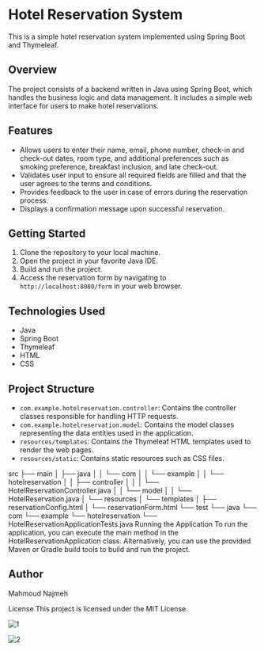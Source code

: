 # Hotel Reservation System

This is a simple hotel reservation system implemented using Spring Boot and Thymeleaf.

## Overview

The project consists of a backend written in Java using Spring Boot, which handles the business logic and data management. It includes a simple web interface for users to make hotel reservations.

## Features

- Allows users to enter their name, email, phone number, check-in and check-out dates, room type, and additional preferences such as smoking preference, breakfast inclusion, and late check-out.
- Validates user input to ensure all required fields are filled and that the user agrees to the terms and conditions.
- Provides feedback to the user in case of errors during the reservation process.
- Displays a confirmation message upon successful reservation.

## Getting Started

1. Clone the repository to your local machine.
2. Open the project in your favorite Java IDE.
3. Build and run the project.
4. Access the reservation form by navigating to `http://localhost:8080/form` in your web browser.

## Technologies Used

- Java
- Spring Boot
- Thymeleaf
- HTML
- CSS

## Project Structure

- `com.example.hotelreservation.controller`: Contains the controller classes responsible for handling HTTP requests.
- `com.example.hotelreservation.model`: Contains the model classes representing the data entities used in the application.
- `resources/templates`: Contains the Thymeleaf HTML templates used to render the web pages.
- `resources/static`: Contains static resources such as CSS files.





src
├── main
│   ├── java
│   │   └── com
│   │       └── example
│   │           └── hotelreservation
│   │               ├── controller
│   │               │   └── HotelReservationController.java
│   │               └── model
│   │                   └── HotelReservation.java
│   └── resources
│       └── templates
│           ├── reservationConfig.html
│           └── reservationForm.html
└── test
    └── java
        └── com
            └── example
                └── hotelreservation
                    └── HotelReservationApplicationTests.java
Running the Application
To run the application, you can execute the main method in the HotelReservationApplication class. Alternatively, you can use the provided Maven or Gradle build tools to build and run the project.

## Author

Mahmoud Najmeh

License
This project is licensed under the MIT License.


![1](https://github.com/MN10101/hotel-reservation/assets/78208459/3a778429-3284-455d-8020-2ba0cababf3a)

![2](https://github.com/MN10101/hotel-reservation/assets/78208459/4a772ac9-dc9c-4970-8972-4438df57f54c)
